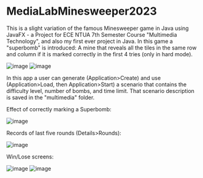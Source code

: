 # MediaLabMinesweeper2023


This is a slight variation of the famous Minesweeper game in Java using JavaFX - a Project for ECE NTUA 7th Semester Course "Multimedia Technology", and also my first ever project in Java.
In this game a "superbomb" is introduced: A mine that reveals all the tiles in the same row and column if it is marked correctly in the first 4 tries (only in hard mode).

![image](https://user-images.githubusercontent.com/61976410/221439807-788d3990-f32f-4a5d-9932-dec4b591fd3b.png)
![image](https://user-images.githubusercontent.com/61976410/221439929-33fae166-ec2c-4890-8441-d04f6dee1703.png)

In this app a user can generate (Application>Create) and use (Application>Load, then Application>Start) a scenario that contains the difficulty level, number of bombs, and time limit. That scenario description is saved in the "multimedia" folder.

Effect of correctly marking a Superbomb:

![image](https://user-images.githubusercontent.com/61976410/221440009-f7623ad2-f98f-49bb-9e9a-fc0f0db3c51f.png)

Records of last five rounds (Details>Rounds):

![image](https://user-images.githubusercontent.com/61976410/221440730-a22fbddb-0376-483b-afd4-c08f6e68479f.png)

Win/Lose screens:

![image](https://user-images.githubusercontent.com/61976410/221440689-44526342-99b4-4292-98d9-95334b182b5c.png)
![image](https://user-images.githubusercontent.com/61976410/221440703-b0cdec7b-982b-4951-bcfe-2bca29e0aa17.png)


